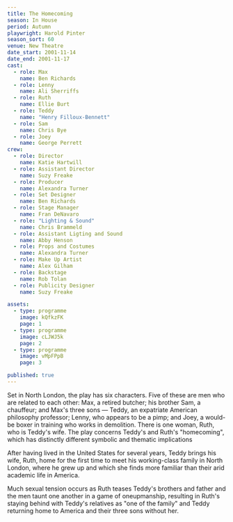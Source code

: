 ```yaml
---
title: The Homecoming
season: In House
period: Autumn
playwright: Harold Pinter
season_sort: 60
venue: New Theatre
date_start: 2001-11-14
date_end: 2001-11-17
cast:
  - role: Max
    name: Ben Richards
  - role: Lenny
    name: Ali Sherriffs
  - role: Ruth
    name: Ellie Burt
  - role: Teddy
    name: "Henry Filloux-Bennett"
  - role: Sam
    name: Chris Bye
  - role: Joey
    name: George Perrett
crew:
  - role: Director
    name: Katie Hartwill
  - role: Assistant Director
    name: Suzy Freake
  - role: Producer
    name: Alexandra Turner
  - role: Set Designer
    name: Ben Richards
  - role: Stage Manager
    name: Fran DeNavaro
  - role: "Lighting & Sound"
    name: Chris Brammeld
  - role: Assistant Ligting and Sound
    name: Abby Henson
  - role: Props and Costumes
    name: Alexandra Turner
  - role: Make Up Artist
    name: Alex Gilham
  - role: Backstage
    name: Rob Tolan
  - role: Publicity Designer
    name: Suzy Freake

assets:
  - type: programme
    image: kQfkzFK
    page: 1
  - type: programme
    image: cLJWJ5k
    page: 2
  - type: programme
    image: vMpFPpB
    page: 3

published: true
---
```


Set in North London, the play has six characters. Five of these are men who are related to each other: Max, a retired butcher; his brother Sam, a chauffeur; and Max's three sons — Teddy, an expatriate American philosophy professor; Lenny, who appears to be a pimp; and Joey, a would-be boxer in training who works in demolition. There is one woman, Ruth, who is Teddy's wife. The play concerns Teddy's and Ruth's "homecoming", which has distinctly different symbolic and thematic implications

After having lived in the United States for several years, Teddy brings his wife, Ruth, home for the first time to meet his working-class family in North London, where he grew up and which she finds more familiar than their arid academic life in America.

Much sexual tension occurs as Ruth teases Teddy's brothers and father and the men taunt one another in a game of oneupmanship, resulting in Ruth's staying behind with Teddy's relatives as "one of the family" and Teddy returning home to America and their three sons without her.
